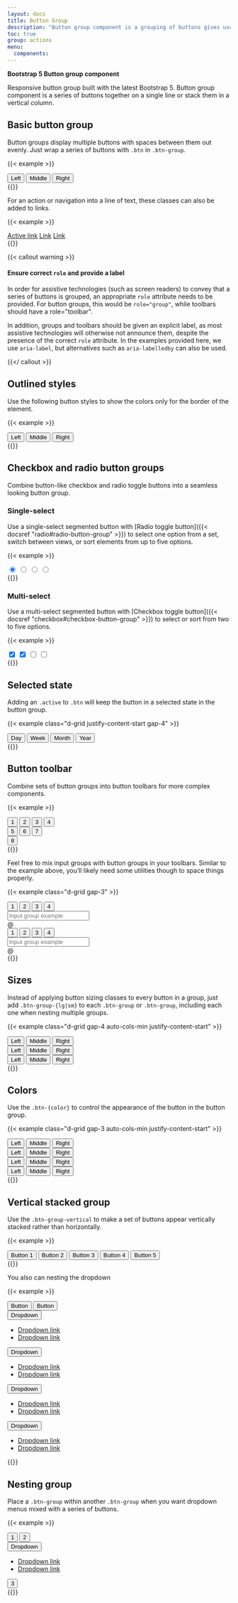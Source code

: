 ```yaml
---
layout: docs
title: Button Group
description: "Button group component is a grouping of buttons gives users access to frequently performed, related to each other actions."
toc: true
group: actions
menu:
  components:
---
```


**Bootstrap 5 Button group component**

Responsive button group built with the latest Bootstrap 5. Button group component is a series of buttons together on a single line or stack them in a vertical column.

## Basic button group

Button groups display multiple buttons with spaces between them out evenly. Just wrap a series of buttons with `.btn` in `.btn-group`. 

{{< example >}}
<div class="btn-group" role="group" aria-label="Basic example">
  <button type="button" class="btn btn-primary">Left</button>
  <button type="button" class="btn btn-primary">Middle</button>
  <button type="button" class="btn btn-primary">Right</button>
</div>
{{</ example >}}

For an action or navigation into a line of text, these classes can also be added to links.

{{< example >}}
<div class="btn-group">
  <a href="#" class="btn btn-primary active" aria-current="page">Active link</a>
  <a href="#" class="btn btn-primary">Link</a>
  <a href="#" class="btn btn-primary">Link</a>
</div>
{{</ example >}}

{{< callout warning >}}

#### Ensure correct `role` and provide a label

In order for assistive technologies (such as screen readers) to convey that a series of buttons is grouped, an appropriate `role` attribute needs to be provided. For button groups, this would be `role="group"`, while toolbars should have a role="toolbar".

In addition, groups and toolbars should be given an explicit label, as most assistive technologies will otherwise not announce them, despite the presence of the correct `role` attribute. In the examples provided here, we use `aria-label`, but alternatives such as `aria-labelledby` can also be used.

{{</ callout >}}


## Outlined styles

Use the following button styles to show the colors only for the border of the element.

{{< example >}}
<div class="btn-group" role="group" aria-label="Basic outlined example">
  <button type="button" class="btn btn-outline-primary">Left</button>
  <button type="button" class="btn btn-outline-primary">Middle</button>
  <button type="button" class="btn btn-outline-primary">Right</button>
</div>
{{</ example >}}

## Checkbox and radio button groups

Combine button-like checkbox and radio toggle buttons into a seamless looking button group.

### Single-select

Use a single-select segmented button with [Radio toggle button]({{< docsref "radio#radio-button-group" >}}) to select one option from a set, switch between views, or sort elements from up to five options. 

{{< example >}}
  <div class="btn-group" role="group" aria-label="Basic radio toggle button group">
    <input type="radio" class="btn-check" name="btnradio" id="btnradio1" autocomplete="off" checked />
    <label class="btn btn-default" for="btnradio1"><i class="fa-solid fa-align-left"></i></label>
    <input type="radio" class="btn-check" name="btnradio" id="btnradio2" autocomplete="off" />
    <label class="btn btn-default ms-0" for="btnradio2"><i class="fa-solid fa-align-center"></i></label>
    <input type="radio" class="btn-check" name="btnradio" id="btnradio3" autocomplete="off" />
    <label class="btn btn-default ms-0" for="btnradio3"><i class="fa-solid fa-align-right"></i></label>
    <input type="radio" class="btn-check" name="btnradio" id="btnradio4" autocomplete="off" />
    <label class="btn btn-default ms-0" for="btnradio4"><i class="fa-solid fa-align-justify"></i></label>
  </div>
{{</ example >}}

### Multi-select

Use a multi-select segmented button with [Checkbox toggle button]({{< docsref "checkbox#checkbox-button-group" >}}) to select or sort from two to five options. 

{{< example >}}
  <div class="btn-group" role="group" aria-label="Basic checkbox toggle button group">
    <input type="checkbox" class="btn-check" id="btncheck1" autocomplete="off" checked />
    <label class="btn btn-default" for="btncheck1"><i class="fa-solid fa-bold"></i></label>
    <input type="checkbox" class="btn-check" id="btncheck2" autocomplete="off" checked />
    <label class="btn btn-default" for="btncheck2"><i class="fa-solid fa-italic"></i></label>
    <input type="checkbox" class="btn-check" id="btncheck3" autocomplete="off" />
    <label class="btn btn-default" for="btncheck3"><i class="fa-solid fa-underline"></i></label>
    <input type="checkbox" class="btn-check" id="btncheck4" autocomplete="off" />
    <label class="btn btn-default" for="btncheck4"><i class="fa-solid fa-strikethrough"></i></label>
  </div>
{{</ example >}}

## Selected state

Adding an `.active` to `.btn` will keep the button in a selected state in the button group.

{{< example class="d-grid justify-content-start gap-4" >}}
<div class="btn-group" role="group" aria-label="Basic example">
  <button type="button" class="btn btn-default active">Day</button>
  <button type="button" class="btn btn-default">Week</button>
  <button type="button" class="btn btn-default">Month</button>
  <button type="button" class="btn btn-default">Year</button>
</div>
{{</ example >}}

## Button toolbar

Combine sets of button groups into button toolbars for more complex components.

{{< example >}}
<div class="btn-toolbar" role="toolbar" aria-label="Toolbar with button groups">
  <div class="btn-group" role="group" aria-label="First group">
    <button type="button" class="btn btn-primary">1</button>
    <button type="button" class="btn btn-primary">2</button>
    <button type="button" class="btn btn-primary">3</button>
    <button type="button" class="btn btn-primary">4</button>
  </div>
  <div class="btn-group ms-2" role="group" aria-label="Second group">
    <button type="button" class="btn btn-secondary">5</button>
    <button type="button" class="btn btn-secondary">6</button>
    <button type="button" class="btn btn-secondary">7</button>
  </div>
  <div class="btn-group ms-2" role="group" aria-label="Third group">
    <button type="button" class="btn btn-default">8</button>
  </div>
</div>
{{</ example >}}

Feel free to mix input groups with button groups in your toolbars. Similar to the example above, you’ll likely need some utilities though to space things properly.

{{< example class="d-grid gap-3" >}}
<div class="btn-toolbar" role="toolbar">
  <div class="btn-group me-3" role="group" aria-label="First group">
    <button type="button" class="btn btn-outline-primary">1</button>
    <button type="button" class="btn btn-outline-primary">2</button>
    <button type="button" class="btn btn-outline-primary">3</button>
    <button type="button" class="btn btn-outline-primary">4</button>
  </div>
  <div class="input-group input-group-prefix">    
    <input type="text" class="form-control" placeholder="Input group example" 
    aria-label="Input group example" aria-describedby="btnGroupAddon">
    <div class="input-group-text">@</div>
  </div>
</div>

<div class="btn-toolbar justify-content-between" role="toolbar">
  <div class="btn-group me-3" role="group" aria-label="First group">
    <button type="button" class="btn btn-outline-primary">1</button>
    <button type="button" class="btn btn-outline-primary">2</button>
    <button type="button" class="btn btn-outline-primary">3</button>
    <button type="button" class="btn btn-outline-primary">4</button>
  </div>
  <div class="input-group input-group-prefix">
    <input type="text" class="form-control" placeholder="Input group example" 
    aria-label="Input group example" aria-describedby="btnGroupAddon2">
    <div class="input-group-text">@</div>
  </div>
</div>
{{</ example >}}

## Sizes

Instead of applying button sizing classes to every button in a group, just add `.btn-group-{lg|sm}` to each `.btn-group` or `.btn-group`, including each one when nesting multiple groups.

{{< example class="d-grid gap-4 auto-cols-min justify-content-start" >}}
<div class="btn-group btn-group-lg" role="group" aria-label="Large button group">
  <button type="button" class="btn btn-default">Left</button>
  <button type="button" class="btn btn-default">Middle</button>
  <button type="button" class="btn btn-default">Right</button>
</div>
<div class="btn-group" role="group" aria-label="Default button group">
  <button type="button" class="btn btn-default">Left</button>
  <button type="button" class="btn btn-default">Middle</button>
  <button type="button" class="btn btn-default">Right</button>
</div>
<div class="btn-group btn-group-sm" role="group" aria-label="Small button group">
  <button type="button" class="btn btn-default">Left</button>
  <button type="button" class="btn btn-default">Middle</button>
  <button type="button" class="btn btn-default">Right</button>
</div>
{{</ example >}}

## Colors

Use the `.btn-{color}` to control the appearance of the button in the button group.

{{< example class="d-grid gap-3 auto-cols-min justify-content-start" >}}
<div class="btn-group" role="group">
  <button type="button" class="btn btn-default">Left</button>
  <button type="button" class="btn btn-default">Middle</button>
  <button type="button" class="btn btn-default">Right</button>
</div>
<div class="btn-group" role="group">
  <button type="button" class="btn btn-primary">Left</button>
  <button type="button" class="btn btn-primary">Middle</button>
  <button type="button" class="btn btn-primary">Right</button>
</div>
<div class="btn-group" role="group">
  <button type="button" class="btn btn-danger">Left</button>
  <button type="button" class="btn btn-danger">Middle</button>
  <button type="button" class="btn btn-danger">Right</button>
</div>
<div class="btn-group" role="group">
  <button type="button" class="btn btn-success">Left</button>
  <button type="button" class="btn btn-success">Middle</button>
  <button type="button" class="btn btn-success">Right</button>
</div>
{{</ example >}}


## Vertical stacked group

Use the `.btn-group-vertical` to make a set of buttons appear vertically stacked rather than horizontally. 

{{< example >}}
<div class="btn-group-vertical" role="group" aria-label="Vertical button group">
  <button type="button" class="btn btn-primary">Button 1</button>
  <button type="button" class="btn btn-primary">Button 2</button>
  <button type="button" class="btn btn-primary">Button 3</button>
  <button type="button" class="btn btn-primary">Button 4</button>
  <button type="button" class="btn btn-primary">Button 5</button>
</div>
{{</ example >}}

You also can nesting the dropdown

{{< example >}}
<div class="btn-group-vertical" role="group" aria-label="Vertical button group">
  <button type="button" class="btn btn-primary">Button</button>
  <button type="button" class="btn btn-primary">Button</button>
  <div class="btn-group" role="group">
    <button type="button" class="btn btn-primary dropdown-toggle" data-bs-toggle="dropdown" aria-expanded="false">
      Dropdown
    </button>
    <ul class="dropdown-menu">
      <li><a class="dropdown-item" href="#">Dropdown link</a></li>
      <li><a class="dropdown-item" href="#">Dropdown link</a></li>
    </ul>
  </div>
  <div class="btn-group dropstart" role="group">
    <button type="button" class="btn btn-primary dropdown-toggle" data-bs-toggle="dropdown" aria-expanded="false">
      Dropdown
    </button>
    <ul class="dropdown-menu">
      <li><a class="dropdown-item" href="#">Dropdown link</a></li>
      <li><a class="dropdown-item" href="#">Dropdown link</a></li>
    </ul>
  </div>
  <div class="btn-group dropend" role="group">
    <button type="button" class="btn btn-primary dropdown-toggle" data-bs-toggle="dropdown" aria-expanded="false">
      Dropdown
    </button>
    <ul class="dropdown-menu">
      <li><a class="dropdown-item" href="#">Dropdown link</a></li>
      <li><a class="dropdown-item" href="#">Dropdown link</a></li>
    </ul>
  </div>
  <div class="btn-group dropup" role="group">
    <button type="button" class="btn btn-primary dropdown-toggle" data-bs-toggle="dropdown" aria-expanded="false">
      Dropdown
    </button>
    <ul class="dropdown-menu">
      <li><a class="dropdown-item" href="#">Dropdown link</a></li>
      <li><a class="dropdown-item" href="#">Dropdown link</a></li>
    </ul>
  </div>
</div>
{{</ example >}}

## Nesting group

Place a `.btn-group` within another `.btn-group` when you want dropdown menus mixed with a series of buttons.

{{< example >}}
<div class="btn-toolbar">
  <div class="btn-group" role="group" aria-label="Button group with nested dropdown">
    <button type="button" class="btn btn-primary">1</button>
    <button type="button" class="btn btn-primary">2</button>
    <div class="btn-group" role="group">
      <button type="button" class="btn btn-primary dropdown-toggle"
       data-bs-toggle="dropdown" aria-expanded="false">Dropdown</button>
      <ul class="dropdown-menu">
        <li><a class="dropdown-item" href="#">Dropdown link</a></li>
        <li><a class="dropdown-item" href="#">Dropdown link</a></li>
      </ul>
    </div>
    <button type="button" class="btn btn-primary">3</button>
  </div>
</div>
{{</ example >}}
